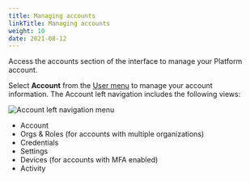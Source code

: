 ```yaml
---
title: Managing accounts
linkTitle: Managing accounts
weight: 10
date: 2021-08-12
---
```

Access the accounts section of the interface to manage your Platform account.

Select **Account** from the [User menu](/docs/getting_started_with_amplify_platform_management/navigation/#user-menu) to manage your account information. The Account left navigation includes the following views:

![Account left navigation menu](/Images/account_left_hand_menu.png)

* Account
* Orgs & Roles (for accounts with multiple organizations)
* Credentials
* Settings
* Devices (for accounts with MFA enabled)
* Activity